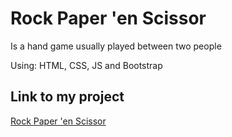 # Rock Paper 'en Scissor
 Is a hand game usually played between two people

Using: HTML, CSS, JS and Bootstrap

## Link to my project

[Rock Paper 'en Scissor](https://lassrenzo.github.io/RSP/)

